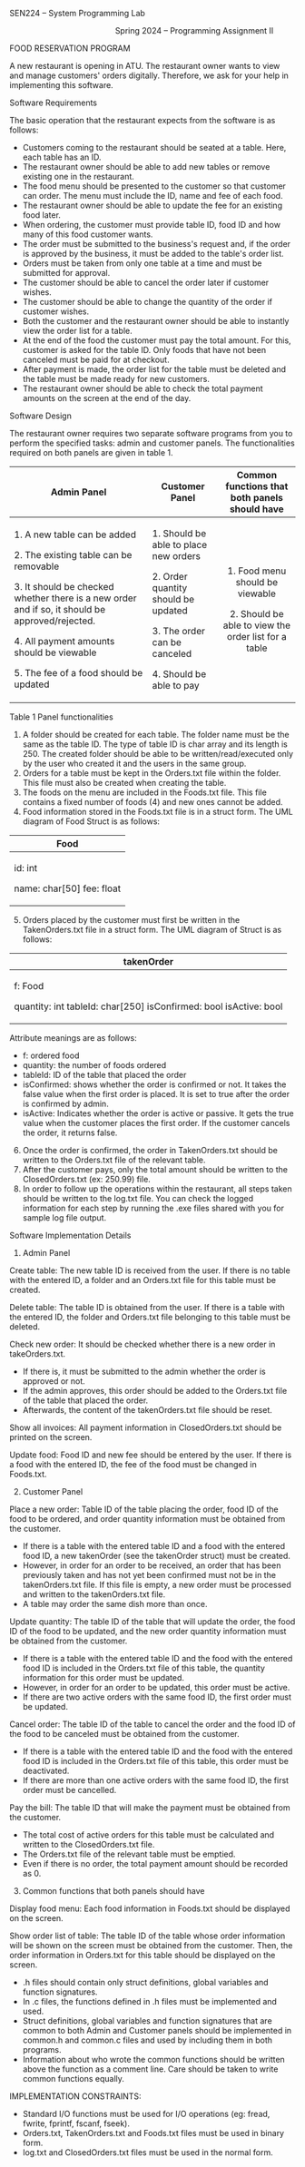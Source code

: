 ﻿SEN224 – System Programming Lab  

`                          `Spring 2024 – Programming Assignment II                                     


FOOD RESERVATION PROGRAM 

A new restaurant is opening in ATU. The restaurant owner wants to view and manage customers' orders digitally. Therefore, we ask for your help in implementing this software. 

Software Requirements

The basic operation that the restaurant expects from the software is as follows: 

- Customers coming to the restaurant should be seated at a table. Here, each table has an ID. 
- The restaurant owner should be able to add new tables or remove existing one in the restaurant. 
- The food menu should be presented to the customer so that customer can order. The menu must include the ID, name and fee of each food. 
- The restaurant owner should be able to update the fee for an existing food later. 
- When ordering, the customer must provide table ID, food ID and how many of this food customer wants. 
- The order must be submitted to the business's request and, if the order is approved by the business, it must be added to the table's order list. 
- Orders must be taken from only one table at a time and must be submitted for approval. 
- The customer should be able to cancel the order later if customer wishes. 
- The customer should be able to change the quantity of the order if customer wishes. 
- Both the customer and the restaurant owner should be able to instantly view the order list for a table. 
- At the end of the food the customer must pay the total amount. For this, customer  is asked for the table ID. Only foods that have not been canceled must be paid for at checkout. 
- After payment is made, the order list for the table must be deleted and the table must be made ready for new customers. 
- The restaurant owner should be able to check the total payment amounts on the screen at the end of the day. 

Software Design 

The restaurant owner requires two separate software programs from you to perform the specified tasks: admin and customer panels. The functionalities required on both panels are given in table 1. 



|Admin Panel |Customer Panel |Common functions that both panels should have |
| - | - | :-: |
|<p>1. A new table can be added </p><p>2. The  existing  table  can  be removable </p><p>3. It  should  be  checked  whether there is a new order and if so, it should be approved/rejected. </p><p>4. All  payment amounts should be viewable </p><p>5. The  fee  of  a  food  should  be updated </p>|<p>1. Should  be  able  to  place  new orders </p><p>2. Order quantity should be updated </p><p>3. The order can be canceled </p><p>4. Should be able to pay </p>|<p>1. Food menu should be viewable </p><p>2. Should be able to view the order list for a table </p>|

Table 1 Panel functionalities 

1. A folder should be created for each table. The folder name must be the same as the table ID. The type of table ID is char array and its length is 250.  The created folder should be able to be written/read/executed only by the user who created it and the users in the same group. 
1. Orders for a table must be kept in the Orders.txt file within the folder. This file must also be created when creating the table.  
1. The foods on the menu are included in the Foods.txt file. This file contains a fixed number of foods (4) and new ones cannot be added. 
1. Food information stored in the Foods.txt file is in a struct form. The UML diagram of Food Struct is as follows: 



|Food |
| - |
|<p>id: int </p><p>name: char[50] fee: float </p>|

5. Orders placed by the customer must first be written in the TakenOrders.txt file in a struct form. The UML diagram of Struct is as follows: 



|takenOrder |
| - |
|<p>f: Food </p><p>quantity: int tableId: char[250] isConfirmed: bool isActive: bool </p>|

Attribute meanings are as follows: 

- f: ordered food 
- quantity: the number of foods ordered 
- tableId: ID of the table that placed the order 
- isConfirmed: shows whether the order is confirmed or not. It takes the  false value when the first order is placed. It is set to true after the order is confirmed by admin. 
- isActive: Indicates whether the order is active or passive. It gets the true value when the customer places the first order. If the customer cancels the order, it returns false. 
6. Once the order is confirmed, the order in TakenOrders.txt should be written to the Orders.txt file of the relevant table. 
7. After the customer pays, only the total amount should be written to the ClosedOrders.txt (ex: 250.99) file. 
7. In order to follow up the operations within the restaurant, all steps taken should be written to the log.txt file. You can check the logged information for each step by running the .exe files shared with you for sample log file output.

Software Implementation Details 

1. Admin Panel 

Create table: The new table ID is received from the user. If there is no table with the entered ID, a folder and an Orders.txt file for this table must be created. 

Delete table: The table ID is obtained from the user. If there is a table with the entered ID, the folder and Orders.txt file belonging to this table must be deleted. 

Check new order: It should be checked whether there is a new order in takeOrders.txt.  

- If there is, it must be submitted to the admin whether the order is approved or not.  
- If the admin approves, this order should be added to the Orders.txt file of the table that placed the order.  
- Afterwards, the content of the takenOrders.txt file should be reset. 

Show all invoices: All payment information in ClosedOrders.txt should be printed on the screen. 

Update food: Food ID and new fee should be entered by the user. If there is a food with the entered ID, the fee of the food  must be changed in Foods.txt. 

2. Customer Panel 

Place a new order: Table ID of the table placing the order, food ID of the food to be ordered, and order quantity information must be obtained from the customer. 

- If there is a table with the entered table ID and a food with the entered food ID, a new takenOrder (see the takenOrder struct) must be created. 
- However, in order for an order to be received, an order that has been previously taken and has not yet been confirmed must not be in the takenOrders.txt file. If this file is empty, a new order must be processed and written to the takenOrders.txt file. 
- A table may order the same dish more than once. 

Update quantity: The table ID of the table that will update the order, the food ID of the food to be updated, and the new order quantity information must be obtained from the customer.  

- If there is a table with the entered table ID and the food with the entered food ID is included in the Orders.txt file of this table, the quantity information for this order must be updated. 
- However, in order for an order to be updated, this order must be active. 
- If there are two active orders with the same food ID, the first order must be updated. 

Cancel order: The table ID of the table to cancel the order and the food ID of the food to be canceled must be obtained from the customer.  

- If there is a table with the entered table ID and the food with the entered food ID is included in the Orders.txt file of this table, this order must be deactivated. 
- If there are more than one active orders with the same food ID, the first order must be cancelled. 

Pay the bill:  The table ID that will make the payment must be obtained from the customer.  

- The total cost of active orders for this table must be calculated and written to the ClosedOrders.txt file. 
- The Orders.txt file of the relevant table must be emptied. 
- Even if there is no order, the total payment amount should be recorded as 0. 
3. Common functions that both panels should have 

Display food menu: Each food information in Foods.txt should be displayed on the screen. 

Show order list of table: The table ID of the table whose order information will be shown on the screen must be obtained from the customer. Then, the order information in Orders.txt for this table should be displayed on the screen. 


- .h files should contain only struct definitions, global variables and function signatures. 
- In .c files, the functions defined in .h files must be implemented and used. 
- Struct definitions, global variables and function signatures that are common to both Admin and Customer panels should be implemented in common.h and common.c files and used by including them in both programs. 
- Information about who wrote the common functions should be written above the function as a comment line. Care should be taken to write common functions equally.  

IMPLEMENTATION CONSTRAINTS:   

- Standard I/O functions must be used for I/O operations (eg: fread, fwrite, fprintf, fscanf, fseek). 
- Orders.txt, TakenOrders.txt and Foods.txt files must be used in binary form. 
- log.txt and ClosedOrders.txt files must be used in the normal form. 
